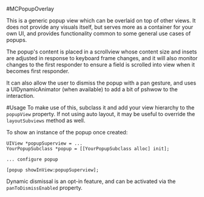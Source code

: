 #MCPopupOverlay

This is a generic popup view which can be overlaid on top of other views. It does not provide any visuals itself, but serves more as a container for your own UI, and provides functionality common to some general use cases of popups.

The popup's content is placed in a scrollview whose content size and insets are adjusted in response to keyboard frame changes, and it will also monitor changes to the first responder to ensure a field is scrolled into view when it becomes first responder.

It can also allow the user to dismiss the popup with a pan gesture, and uses a UIDynamicAnimator (when available) to add a bit of pshwow to the interaction.

#Usage
To make use of this, subclass it and add your view hierarchy to the ```popupView``` property. If not using auto layout, it may be useful to override the ```layoutSubviews``` method as well.

To show an instance of the popup once created:

```
UIView *popupSuperview = ...
YourPopupSubclass *popup = [[YourPopupSubclass alloc] init];

... configure popup
    
[popup showInView:popupSuperview];
```

Dynamic dismissal is an opt-in feature, and can be activated via the ```panToDismissEnabled``` property.